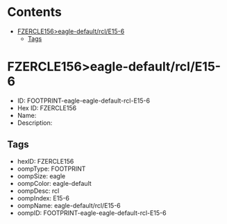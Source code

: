 



Contents
========

* [FZERCLE156>eagle-default/rcl/E15-6](#fzercle156eagle-defaultrcle15-6)
	* [Tags](#tags)

# FZERCLE156>eagle-default/rcl/E15-6

- ID: FOOTPRINT-eagle-eagle-default-rcl-E15-6
- Hex ID: FZERCLE156
- Name: 
- Description: 

## Tags

- hexID: FZERCLE156
- oompType: FOOTPRINT
- oompSize: eagle
- oompColor: eagle-default
- oompDesc: rcl
- oompIndex: E15-6
- oompName: eagle-default/rcl/E15-6
- oompID: FOOTPRINT-eagle-eagle-default-rcl-E15-6
